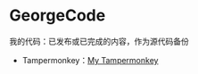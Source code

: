 # GeorgeCode



我的代码：已发布或已完成的内容，作为源代码备份



* Tampermonkey：[My Tampermonkey](https://greasyfork.org/zh-CN/users/843966-georgebin-dragon)
